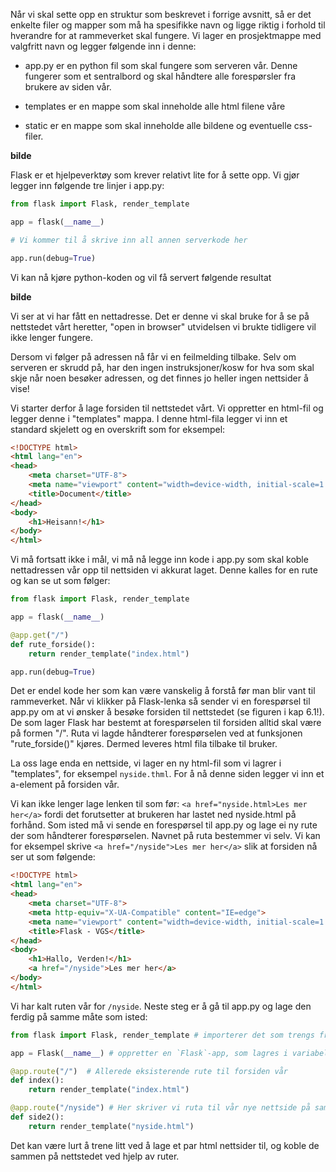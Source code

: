 Når vi skal sette opp en struktur som beskrevet i forrige avsnitt, så er det enkelte filer og mapper som må ha spesifikke navn og ligge riktig i forhold til hverandre for at rammeverket skal fungere. Vi lager en prosjektmappe med valgfritt navn og legger følgende inn i denne:

- app.py er en python fil som skal fungere som serveren vår. Denne fungerer som et sentralbord og skal håndtere alle forespørsler fra brukere av siden vår.

- templates er en mappe som skal inneholde alle html filene våre

- static er en mappe som skal inneholde alle bildene og eventuelle css-filer.


**bilde**

Flask er et hjelpeverktøy som krever relativt lite for å sette opp. Vi gjør legger inn følgende tre linjer i app.py:

```python
from flask import Flask, render_template

app = flask(__name__)

# Vi kommer til å skrive inn all annen serverkode her

app.run(debug=True)

```

Vi kan nå kjøre python-koden og vil få servert følgende resultat

**bilde**

Vi ser at vi har fått en nettadresse. Det er denne vi skal bruke for å se på nettstedet vårt heretter, "open in browser" utvidelsen vi brukte tidligere vil ikke lenger fungere. 

Dersom vi følger på adressen nå får vi en feilmelding tilbake. Selv om serveren er skrudd på, har den ingen instruksjoner/kosw for hva som skal skje når noen besøker adressen, og det finnes jo heller ingen nettsider å vise!

Vi starter derfor å lage forsiden til nettstedet vårt. Vi oppretter en html-fil og legger denne i "templates" mappa. I denne html-fila legger vi inn et standard skjelett og en overskrift som for eksempel:

```html
<!DOCTYPE html>
<html lang="en">
<head>
    <meta charset="UTF-8">
    <meta name="viewport" content="width=device-width, initial-scale=1.0">
    <title>Document</title>
</head>
<body>
    <h1>Heisann!</h1>
</body>
</html>
```

Vi må fortsatt ikke i mål, vi må nå legge inn kode i app.py som skal koble nettadressen vår opp til nettsiden vi akkurat laget. Denne kalles for en rute og kan se ut som følger:

```python
from flask import Flask, render_template

app = flask(__name__)

@app.get("/")
def rute_forside():
    return render_template("index.html")

app.run(debug=True)
```

Det er endel kode her som kan være vanskelig å forstå før man blir vant til rammeverket. Når vi klikker på Flask-lenka så sender vi en forespørsel til app.py om at vi ønsker å besøke forsiden til nettstedet (se figuren i kap 6.1!). De som lager Flask har bestemt at forespørselen til forsiden alltid skal være på formen "/". Ruta vi lagde håndterer forespørselen ved at funksjonen "rute_forside()" kjøres. Dermed leveres html fila tilbake til bruker.

La oss lage enda en nettside, vi lager en ny html-fil som vi lagrer i "templates", for eksempel `nyside.thml`. For å nå denne siden legger vi inn et a-element på forsiden vår.

Vi kan ikke lenger lage lenken til som før: `<a href="nyside.html>Les mer her</a>` fordi det forutsetter at brukeren har lastet ned nyside.html på forhånd. Som isted må vi sende en forespørsel til app.py og lage ei ny rute der som håndterer forespørselen. Navnet på ruta bestemmer vi selv. Vi kan for eksempel skrive `<a href="/nyside">Les mer her</a>` slik at forsiden nå ser ut som følgende:

````html
<!DOCTYPE html>
<html lang="en">
<head>
    <meta charset="UTF-8">
    <meta http-equiv="X-UA-Compatible" content="IE=edge">
    <meta name="viewport" content="width=device-width, initial-scale=1.0">
    <title>Flask - VGS</title>
</head>
<body>
    <h1>Hallo, Verden!</h1>
    <a href="/nyside">Les mer her</a>
</body>
</html>
````

Vi har kalt ruten vår for `/nyside`. Neste steg er å gå til app.py og lage den ferdig på samme måte som isted:



```python
from flask import Flask, render_template # importerer det som trengs fra Flask-biblioteket

app = Flask(__name__) # oppretter en `Flask`-app, som lagres i variabelen `app`

@app.route("/")  # Allerede eksisterende rute til forsiden vår
def index(): 
    return render_template("index.html") 

@app.route("/nyside") # Her skriver vi ruta til vår nye nettside på samme måte
def side2():
    return render_template("nyside.html")
```

Det kan være lurt å trene litt ved å lage et par html nettsider til, og koble de sammen på nettstedet ved hjelp av ruter.